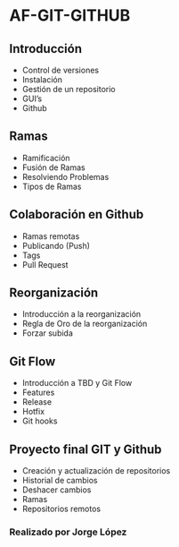 # AF-GIT-GITHUB


## Introducción

- Control de versiones 
- Instalación
- Gestión de un repositorio
- GUI’s
- Github

## Ramas

- Ramificación
- Fusión de Ramas
- Resolviendo Problemas
- Tipos de Ramas

## Colaboración en Github

- Ramas remotas
- Publicando (Push)
- Tags
- Pull Request

## Reorganización

- Introducción a la reorganización
- Regla de Oro de la reorganización
- Forzar subida

## Git Flow

- Introducción a TBD y Git Flow
- Features
- Release
- Hotfix
- Git hooks

## Proyecto final GIT y Github

- Creación y actualización de repositorios
- Historial de cambios
- Deshacer cambios
- Ramas
- Repositorios remotos

  
### Realizado por Jorge López
